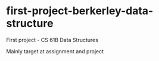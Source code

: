 first-project-berkerley-data-structure
======================================

First project - CS 61B Data Structures

Mainly target at assignment and project

